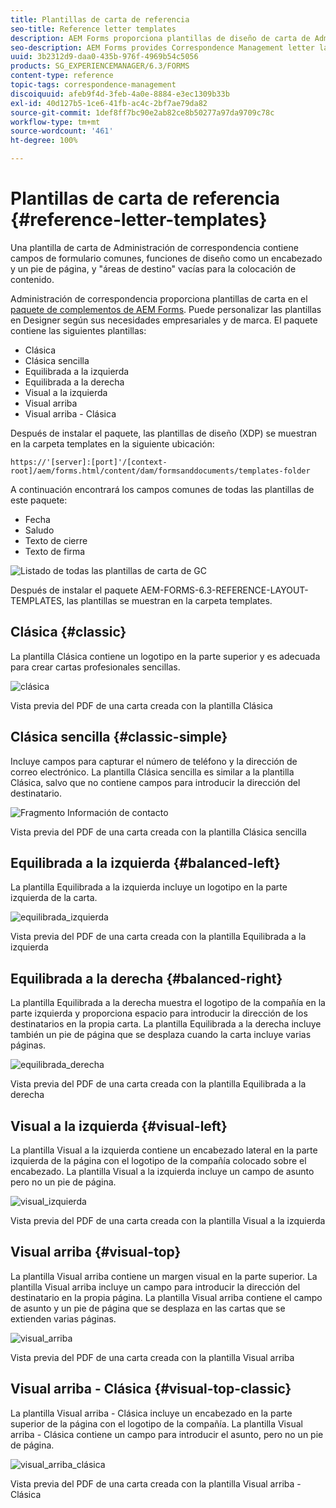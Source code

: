 ```yaml
---
title: Plantillas de carta de referencia
seo-title: Reference letter templates
description: AEM Forms proporciona plantillas de diseño de carta de Administración de correspondencia que puede utilizar para crear cartas rápidamente.
seo-description: AEM Forms provides Correspondence Management letter layout templates that you can use to create letters quickly.
uuid: 3b2312d9-daa0-435b-976f-4969b54c5056
products: SG_EXPERIENCEMANAGER/6.3/FORMS
content-type: reference
topic-tags: correspondence-management
discoiquuid: afeb9f4d-3feb-4a0e-8884-e3ec1309b33b
exl-id: 40d127b5-1ce6-41fb-ac4c-2bf7ae79da82
source-git-commit: 1def8ff7bc90e2ab82ce8b50277a97da9709c78c
workflow-type: tm+mt
source-wordcount: '461'
ht-degree: 100%

---
```


# Plantillas de carta de referencia {#reference-letter-templates}

Una plantilla de carta de Administración de correspondencia contiene campos de formulario comunes, funciones de diseño como un encabezado y un pie de página, y &quot;áreas de destino&quot; vacías para la colocación de contenido.

Administración de correspondencia proporciona plantillas de carta en el [paquete de complementos de AEM Forms](https://experienceleague.adobe.com/docs/experience-manager-release-information/aem-release-updates/forms-updates/aem-forms-releases.html?lang=es). Puede personalizar las plantillas en Designer según sus necesidades empresariales y de marca. El paquete contiene las siguientes plantillas:

* Clásica
* Clásica sencilla
* Equilibrada a la izquierda
* Equilibrada a la derecha
* Visual a la izquierda
* Visual arriba
* Visual arriba - Clásica

Después de instalar el paquete, las plantillas de diseño (XDP) se muestran en la carpeta templates en la siguiente ubicación:

`https://'[server]:[port]'/[context-root]/aem/forms.html/content/dam/formsanddocuments/templates-folder`

A continuación encontrará los campos comunes de todas las plantillas de este paquete:

* Fecha
* Saludo
* Texto de cierre
* Texto de firma

![Listado de todas las plantillas de carta de GC](assets/templatescorrespondence.png)

Después de instalar el paquete AEM-FORMS-6.3-REFERENCE-LAYOUT-TEMPLATES, las plantillas se muestran en la carpeta templates.

## Clásica {#classic}

La plantilla Clásica contiene un logotipo en la parte superior y es adecuada para crear cartas profesionales sencillas.

![clásica](assets/classic.png)

Vista previa del PDF de una carta creada con la plantilla Clásica

## Clásica sencilla {#classic-simple}

Incluye campos para capturar el número de teléfono y la dirección de correo electrónico. La plantilla Clásica sencilla es similar a la plantilla Clásica, salvo que no contiene campos para introducir la dirección del destinatario.

![Fragmento Información de contacto](assets/classicsimple.png)

Vista previa del PDF de una carta creada con la plantilla Clásica sencilla

## Equilibrada a la izquierda {#balanced-left}

La plantilla Equilibrada a la izquierda incluye un logotipo en la parte izquierda de la carta.

![equilibrada_izquierda](assets/balancedleft.png)

Vista previa del PDF de una carta creada con la plantilla Equilibrada a la izquierda

## Equilibrada a la derecha {#balanced-right}

La plantilla Equilibrada a la derecha muestra el logotipo de la compañía en la parte izquierda y proporciona espacio para introducir la dirección de los destinatarios en la propia carta. La plantilla Equilibrada a la derecha incluye también un pie de página que se desplaza cuando la carta incluye varias páginas.

![equilibrada_derecha](assets/balancedright.png)

Vista previa del PDF de una carta creada con la plantilla Equilibrada a la derecha

## Visual a la izquierda {#visual-left}

La plantilla Visual a la izquierda contiene un encabezado lateral en la parte izquierda de la página con el logotipo de la compañía colocado sobre el encabezado. La plantilla Visual a la izquierda incluye un campo de asunto pero no un pie de página.

![visual_izquierda](assets/visualleft.png)

Vista previa del PDF de una carta creada con la plantilla Visual a la izquierda

## Visual arriba {#visual-top}

La plantilla Visual arriba contiene un margen visual en la parte superior. La plantilla Visual arriba incluye un campo para introducir la dirección del destinatario en la propia página. La plantilla Visual arriba contiene el campo de asunto y un pie de página que se desplaza en las cartas que se extienden varias páginas.

![visual_arriba](assets/visualtop.png)

Vista previa del PDF de una carta creada con la plantilla Visual arriba

## Visual arriba - Clásica {#visual-top-classic}

La plantilla Visual arriba - Clásica incluye un encabezado en la parte superior de la página con el logotipo de la compañía. La plantilla Visual arriba - Clásica contiene un campo para introducir el asunto, pero no un pie de página.

![visual_arriba_clásica](assets/visualtopclassic.png)

Vista previa del PDF de una carta creada con la plantilla Visual arriba - Clásica
